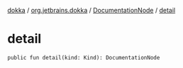 [dokka](../../index.md) / [org.jetbrains.dokka](../index.md) / [DocumentationNode](index.md) / [detail](detail.md)

# detail

```
public fun detail(kind: Kind): DocumentationNode
```
